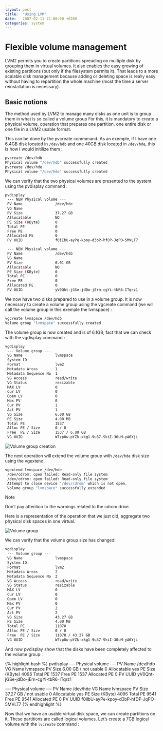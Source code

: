 ```yaml
---
layout: post
title:  "Using LVM"
date:   2007-02-11 21:00:00 +0200
categories: system
---
```


# Flexible volume management

LVM2 permits you to create partitions spreading on multiple disk by grouping them in virtual volumes. It also enables the easy growing of existing partitions (but only if the filesystem permits it). That leads to a more scalable disk management because adding or deleting space is really easy without having to repartition the whole machine (most the time a server reinstallation is necessary).

## Basic notions

The method used by LVM2 to manage many disks as one unit is to group them in what is so called a volume group
For this, it is mandatory to create a physical volume, operation that prepares one partition, one entire disk or one file in a LVM2 usable format.

This can be done by the pvcreate commmand.
As an exemple, if I have one 6.4GB disk located in `/dev/hdb` and one 40GB disk located in `/dev/hde`, this is how I would initilize them :

```bash
pvcreate /dev/hdb
Physical volume "/dev/hdb" successfully created
pvcreate /dev/hde
Physical volume "/dev/hde" successfully created
```

We can verify that the two physical volumes are presented to the system using the pvdisplay command :

```bash
pvdisplay
 --- NEW Physical volume ---
 PV Name               /dev/hde
 VG Name
 PV Size               37.27 GB
 Allocatable           NO
 PE Size (KByte)       0
 Total PE              0
 Free PE               0
 Allocated PE          0
 PV UUID               f0iIbU-ayPe-kpoy-d3bP-hfDP-JqPO-5MVLT7

 --- NEW Physical volume ---
 PV Name               /dev/hdb
 VG Name
 PV Size               6.01 GB
 Allocatable           NO
 PE Size (KByte)       0
 Total PE              0
 Free PE               0
 Allocated PE          0
 PV UUID               yV0Qht-jGSe-jdDo-jErn-cgYi-tbR6-ITqrz1
```

We now have two disks prepared to use in a volume group. It is now necessary to create a volume group using the vgcreate command (we will call the volume group in this exemple the lvmspace) :

```bash
vgcreate lvmspace /dev/hdb
Volume group "lvmspace" successfully created
```

The volume group is now created and is of 6.1GB, fact that we can check with the vgdisplay command :

```bash
vgdisplay
 --- Volume group ---
 VG Name               lvmspace
 System ID
 Format                lvm2
 Metadata Areas        1
 Metadata Sequence No  1
 VG Access             read/write
 VG Status             resizable
 MAX LV                0
 Cur LV                0
 Open LV               0
 Max PV                0
 Cur PV                1
 Act PV                1
 VG Size               6.00 GB
 PE Size               4.00 MB
 Total PE              1537
 Alloc PE / Size       0 / 0
 Free  PE / Size       1537 / 6.00 GB
 VG UUID               W7zp0w-pYZk-xkg1-9u37-9kiI-30uM-yA6Yji
```

![Volume group creation](../../../../assets/images/using-lvm/volume_group_creation.png)

The next operation will extend the volume group with `/dev/hde` disk size using the vgextend.

```bash
vgextend lvmspace /dev/hde
 /dev/cdrom: open failed: Read-only file system
 /dev/cdrom: open failed: Read-only file system
 Attempt to close device '/dev/cdrom' which is not open.
 Volume group "lvmspace" successfully extended
```

> [!NOTE]
> Don’t pay attention to the warnings related to the cdrom drive.

Here is a representation of the operation that we just did, aggregate two physical disk spaces in one virtual.

![Volume group](../../../../assets/images/using-lvm/volume_group.png)

We can verify that the volume group size has changed:

```bash
vgdisplay
 --- Volume group ---
 VG Name               lvmspace
 System ID
 Format                lvm2
 Metadata Areas        2
 Metadata Sequence No  2
 VG Access             read/write
 VG Status             resizable
 MAX LV                0
 Cur LV                0
 Open LV               0
 Max PV                0
 Cur PV                2
 Act PV                2
 VG Size               43.27 GB
 PE Size               4.00 MB
 Total PE              11078
 Alloc PE / Size       0 / 0
 Free  PE / Size       11078 / 43.27 GB
 VG UUID               W7zp0w-pYZk-xkg1-9u37-9kiI-30uM-yA6Yji
```

And now pvdisplay show that the disks have been completely affected to the volume group :

{% highlight bash %}
pvdisplay
 --- Physical volume ---
 PV Name               /dev/hdb
 VG Name               lvmspace
 PV Size               6.00 GB / not usable 0
 Allocatable           yes
 PE Size (KByte)       4096
 Total PE              1537
 Free PE               1537
 Allocated PE          0
 PV UUID               yV0Qht-jGSe-jdDo-jErn-cgYi-tbR6-ITqrz1

 --- Physical volume ---
 PV Name               /dev/hde
 VG Name               lvmspace
 PV Size               37.27 GB / not usable 0
 Allocatable           yes
 PE Size (KByte)       4096
 Total PE              9541
 Free PE               9541
 Allocated PE          0
 PV UUID               f0iIbU-ayPe-kpoy-d3bP-hfDP-JqPO-5MVLT7
{% endhighlight %}

Now that we have an usable virtual disk space, we can create partitions on it. These partitions are called logical volumes. Let’s create a 7GB logical volume with the `lvcreate` command :